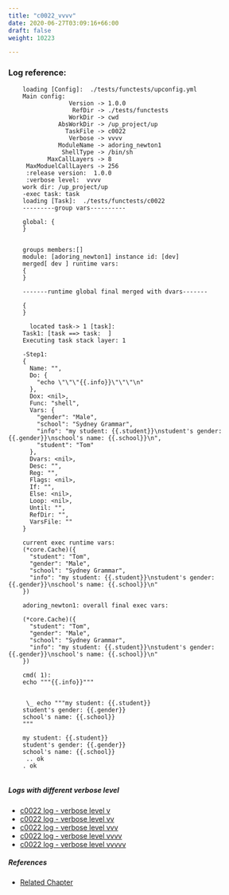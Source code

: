 ```yaml
---
title: "c0022_vvvv"
date: 2020-06-27T03:09:16+66:00
draft: false
weight: 10223

---
```


### Log reference: <no value>

```
    loading [Config]:  ./tests/functests/upconfig.yml
    Main config:
                 Version -> 1.0.0
                  RefDir -> ./tests/functests
                 WorkDir -> cwd
              AbsWorkDir -> /up_project/up
                TaskFile -> c0022
                 Verbose -> vvvv
              ModuleName -> adoring_newton1
               ShellType -> /bin/sh
           MaxCallLayers -> 8
     MaxModuelCallLayers -> 256
     :release version:  1.0.0
     :verbose level:  vvvv
    work dir: /up_project/up
    -exec task: task
    loading [Task]:  ./tests/functests/c0022
    ---------group vars----------
    
    global: {
    }
    
    
    groups members:[]
    module: [adoring_newton1] instance id: [dev]
    merged[ dev ] runtime vars:
    {
    }
    
    -------runtime global final merged with dvars-------
    
    {
    }
    
      located task-> 1 [task]: 
    Task1: [task ==> task:  ]
    Executing task stack layer: 1
    
    -Step1:
    {
      Name: "",
      Do: {
        "echo \"\"\"{{.info}}\"\"\"\n"
      },
      Dox: <nil>,
      Func: "shell",
      Vars: {
        "gender": "Male",
        "school": "Sydney Grammar",
        "info": "my student: {{.student}}\nstudent's gender: {{.gender}}\nschool's name: {{.school}}\n",
        "student": "Tom"
      },
      Dvars: <nil>,
      Desc: "",
      Reg: "",
      Flags: <nil>,
      If: "",
      Else: <nil>,
      Loop: <nil>,
      Until: "",
      RefDir: "",
      VarsFile: ""
    }
    
    current exec runtime vars:
    (*core.Cache)({
      "student": "Tom",
      "gender": "Male",
      "school": "Sydney Grammar",
      "info": "my student: {{.student}}\nstudent's gender: {{.gender}}\nschool's name: {{.school}}\n"
    })
    
    adoring_newton1: overall final exec vars:
    
    (*core.Cache)({
      "student": "Tom",
      "gender": "Male",
      "school": "Sydney Grammar",
      "info": "my student: {{.student}}\nstudent's gender: {{.gender}}\nschool's name: {{.school}}\n"
    })
    
    cmd( 1):
    echo """{{.info}}"""
    
    
     \_ echo """my student: {{.student}}
    student's gender: {{.gender}}
    school's name: {{.school}}
    """
    
    my student: {{.student}}
    student's gender: {{.gender}}
    school's name: {{.school}}
     .. ok
    . ok
    
```

##### Logs with different verbose level
* [c0022 log - verbose level v](../../logs/c0022_v)
* [c0022 log - verbose level vv](../../logs/c0022_vv)
* [c0022 log - verbose level vvv](../../logs/c0022_vvv)
* [c0022 log - verbose level vvvv](../../logs/c0022_vvvv)
* [c0022 log - verbose level vvvvv](../../logs/c0022_vvvvv)

##### References
* [Related Chapter](../../vars/c0022)
